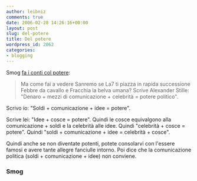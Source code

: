 ```yaml
---
author: leibniz
comments: true
date: 2006-02-28 14:26:16+00:00
layout: post
slug: del-potere
title: Del potere
wordpress_id: 2062
categories:
- blogging
---
```


Smog [fa i conti col potere](http://smog.ilcannocchiale.it/?id_blogdoc=879473):


> Ma come fai a vedere Sanremo se La7 ti piazza in rapida successione Febbre da cavallo e Fracchia la belva umana? Scrive Alexander Stille: "Denaro + mezzi di comunicazione + celebrità = potere politico".

Scrivo io: "Soldi + comunicazione + idee = potere".

Scrive lei: "Idee + cosce = potere". Quindi le cosce equivalgono alla comunicazione + soldi e la celebrità alle idee. Quindi "celebrità + cosce = potere". Quindi "soldi + comunicazione + idee = celebrità + cosce".

Quindi anche se non diventate potenti, potete consolarvi con l'essere famosi e avere tante allegre fanciulle intorno. Poi dice che la comunicazione politica (soldi + comunicazione + idee) non conviene.




### Smog
